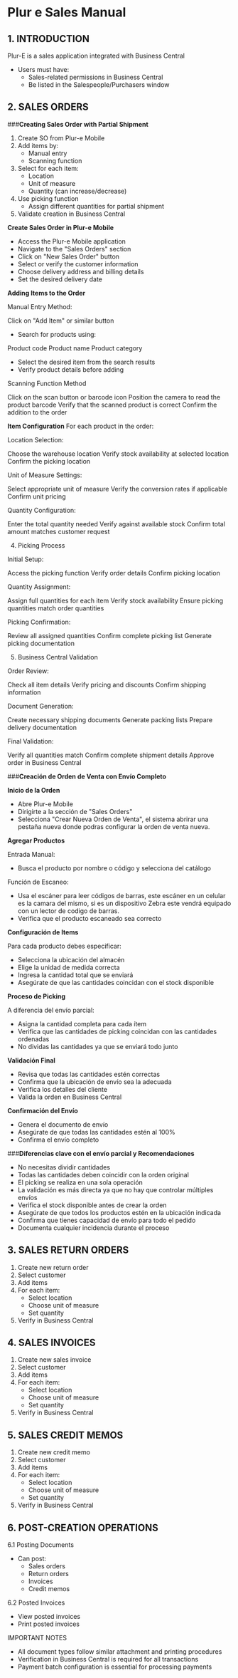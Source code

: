# Plur e Sales Manual

## 1. INTRODUCTION
Plur-E is a sales application integrated with Business Central

- Users must have:
  - Sales-related permissions in Business Central
  - Be listed in the Salespeople/Purchasers window

## **2. SALES ORDERS**

###**Creating Sales Order with Partial Shipment**

1. Create SO from Plur-e Mobile
2. Add items by:
   - Manual entry
   - Scanning function
3. Select for each item:
   - Location
   - Unit of measure
   - Quantity (can increase/decrease)
4. Use picking function
   - Assign different quantities for partial shipment
5. Validate creation in Business Central

**Create Sales Order in Plur-e Mobile**

- Access the Plur-e Mobile application
- Navigate to the "Sales Orders" section
- Click on "New Sales Order" button
- Select or verify the customer information
- Choose delivery address and billing details
- Set the desired delivery date

**Adding Items to the Order**

Manual Entry Method:

Click on "Add Item" or similar button

- Search for products using:

Product code
Product name
Product category

- Select the desired item from the search results
- Verify product details before adding

Scanning Function Method

Click on the scan button or barcode icon
Position the camera to read the product barcode
Verify that the scanned product is correct
Confirm the addition to the order

**Item Configuration**
For each product in the order:

Location Selection:

Choose the warehouse location
Verify stock availability at selected location
Confirm the picking location


Unit of Measure Settings:

Select appropriate unit of measure
Verify the conversion rates if applicable
Confirm unit pricing


Quantity Configuration:

Enter the total quantity needed
Verify against available stock
Confirm total amount matches customer request



4. Picking Process

Initial Setup:

Access the picking function
Verify order details
Confirm picking location


Quantity Assignment:

Assign full quantities for each item
Verify stock availability
Ensure picking quantities match order quantities


Picking Confirmation:

Review all assigned quantities
Confirm complete picking list
Generate picking documentation



5. Business Central Validation

Order Review:

Check all item details
Verify pricing and discounts
Confirm shipping information


Document Generation:

Create necessary shipping documents
Generate packing lists
Prepare delivery documentation


Final Validation:

Verify all quantities match
Confirm complete shipment details
Approve order in Business Central

###**Creación de Orden de Venta con Envío Completo**

**Inicio de la Orden**

- Abre Plur-e Mobile
- Dirigirte a la sección de "Sales Orders"
- Selecciona "Crear Nueva Orden de Venta", el sistema abrirar una pestaña nueva donde podras configurar la orden de venta nueva.

**Agregar Productos**

Entrada Manual:

- Busca el producto por nombre o código y selecciona del catálogo

Función de Escaneo:

- Usa el escáner para leer códigos de barras, este escáner en un celular es la camara del mismo, si es un dispositivo Zebra este vendrá equipado con un lector de codigo de barras.
- Verifica que el producto escaneado sea correcto

**Configuración de Items**

Para cada producto debes especificar:

- Selecciona la ubicación del almacén
- Elige la unidad de medida correcta
- Ingresa la cantidad total que se enviará
- Asegúrate de que las cantidades coincidan con el stock disponible


**Proceso de Picking**

A diferencia del envío parcial:

- Asigna la cantidad completa para cada ítem
- Verifica que las cantidades de picking coincidan con las cantidades ordenadas
- No dividas las cantidades ya que se enviará todo junto


**Validación Final**

- Revisa que todas las cantidades estén correctas
- Confirma que la ubicación de envío sea la adecuada
- Verifica los detalles del cliente
- Valida la orden en Business Central


**Confirmación del Envío**

- Genera el documento de envío
- Asegúrate de que todas las cantidades estén al 100%
- Confirma el envío completo

###**Diferencias clave con el envío parcial y Recomendaciones**

- No necesitas dividir cantidades
- Todas las cantidades deben coincidir con la orden original
- El picking se realiza en una sola operación
- La validación es más directa ya que no hay que controlar múltiples envíos
- Verifica el stock disponible antes de crear la orden
- Asegúrate de que todos los productos estén en la ubicación indicada
- Confirma que tienes capacidad de envío para todo el pedido
- Documenta cualquier incidencia durante el proceso


## 3. SALES RETURN ORDERS
1. Create new return order
2. Select customer
3. Add items
4. For each item:
   - Select location
   - Choose unit of measure
   - Set quantity
5. Verify in Business Central

## 4. SALES INVOICES
1. Create new sales invoice
2. Select customer
3. Add items
4. For each item:
   - Select location
   - Choose unit of measure
   - Set quantity
5. Verify in Business Central

## 5. SALES CREDIT MEMOS
1. Create new credit memo
2. Select customer
3. Add items
4. For each item:
   - Select location
   - Choose unit of measure
   - Set quantity
5. Verify in Business Central

## 6. POST-CREATION OPERATIONS

6.1 Posting Documents
- Can post:
  - Sales orders
  - Return orders
  - Invoices
  - Credit memos

6.2 Posted Invoices
- View posted invoices
- Print posted invoices


IMPORTANT NOTES
- All document types follow similar attachment and printing procedures
- Verification in Business Central is required for all transactions
- Payment batch configuration is essential for processing payments
